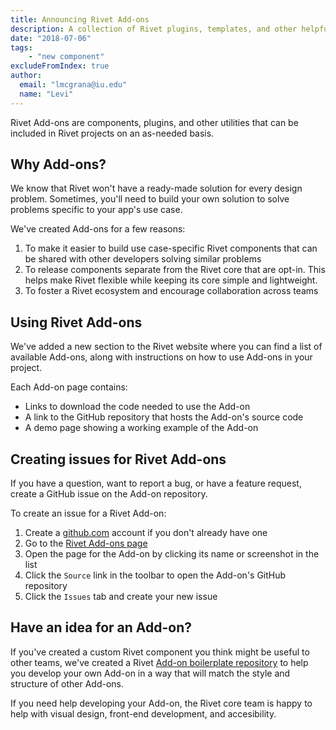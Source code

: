 ```yaml
---
title: Announcing Rivet Add-ons
description: A collection of Rivet plugins, templates, and other helpful resources
date: "2018-07-06"
tags:
    - "new component"
excludeFromIndex: true
author:
  email: "lmcgrana@iu.edu"
  name: "Levi"
---
```

Rivet Add-ons are components, plugins, and other utilities that can be included in Rivet projects on an as-needed basis.

## Why Add-ons?
We know that Rivet won't have a ready-made solution for every design problem. Sometimes, you'll need to build your own solution to solve problems specific to your app's use case.

We've created Add-ons for a few reasons:

1. To make it easier to build use case-specific Rivet components that can be shared with other developers solving similar problems
2. To release components separate from the Rivet core that are opt-in. This helps make Rivet flexible while keeping its core simple and lightweight.
3. To foster a Rivet ecosystem and encourage collaboration across teams

## Using Rivet Add-ons
We've added a new section to the Rivet website where you can find a list of available Add-ons, along with instructions on how to use Add-ons in your project.

Each Add-on page contains:

- Links to download the code needed to use the Add-on
- A link to the GitHub repository that hosts the Add-on's source code
- A demo page showing a working example of the Add-on

## Creating issues for Rivet Add-ons
If you have a question, want to report a bug, or have a feature request, create a GitHub issue on the Add-on repository.

To create an issue for a Rivet Add-on:

1. Create a [github.com](https://github.com/) account if you don't already have one
2. Go to the [Rivet Add-ons page][add-ons-page]
3. Open the page for the Add-on by clicking its name or screenshot in the list
4. Click the `Source` link in the toolbar to open the Add-on's GitHub repository
5. Click the `Issues` tab and create your new issue

## Have an idea for an Add-on?
If you've created a custom Rivet component you think might be useful to other teams, we've created a Rivet [Add-on boilerplate repository][boilerplate] to help you develop your own Add-on in a way that will match the style and structure of other Add-ons.

If you need help developing your Add-on, the Rivet core team is happy to help with visual design, front-end development, and accesibility.

[components-docs]: ../../components
[rivet-source]: https://github.com/indiana-university/rivet-source/issues
[add-ons-page]: ../../add-ons
[boilerplate]: https://github.com/indiana-university/rivet-add-on-boilerplate
